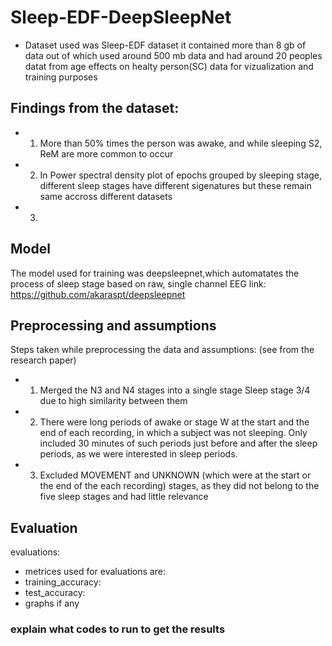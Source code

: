# Sleep-EDF-DeepSleepNet
* Dataset used was Sleep-EDF dataset  it contained more than 8 gb of data out of which used around 500 mb data and had around 20 peoples datat from age effects on healty person(SC) data for vizualization and training purposes

## Findings from the dataset: 
* 1. More than 50% times the person was awake, and while sleeping S2, ReM are more common to occur
* 2. In Power spectral density plot of epochs grouped by sleeping stage, different sleep stages have different sigenatures but these remain same accross different datasets
* 3. 
## Model
The model used for training was deepsleepnet,which automatates the process of sleep stage based on raw, single channel EEG
link: https://github.com/akaraspt/deepsleepnet 
## Preprocessing and assumptions
Steps taken while preprocessing the data and assumptions: (see from the research paper)
* 1. Merged the N3 and N4 stages into a single stage Sleep stage 3/4 due to high similarity between them
* 2. There were long periods of awake or stage W at the start and the end of each recording, in which a subject was not sleeping. Only included 30 minutes of  such periods just before and after the sleep periods, as we were interested in sleep periods.
* 3. Excluded MOVEMENT and UNKNOWN (which were at the start or the end of the each recording) stages, as they did not belong to the five sleep stages and had little relevance
## Evaluation
evaluations:
* metrices used for evaluations are:
* training_accuracy:
* test_accuracy:
* graphs if any

### explain what codes to run to get the results
